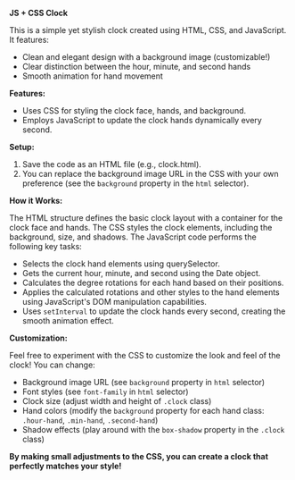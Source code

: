 

**JS + CSS Clock**

This is a simple yet stylish clock created using HTML, CSS, and JavaScript. It features:

- Clean and elegant design with a background image (customizable!)
- Clear distinction between the hour, minute, and second hands
- Smooth animation for hand movement

**Features:**

* Uses CSS for styling the clock face, hands, and background.
* Employs JavaScript to update the clock hands dynamically every second.

**Setup:**

1. Save the code as an HTML file (e.g., clock.html).
2. You can replace the background image URL in the CSS with your own preference (see the `background` property in the `html` selector).

**How it Works:**

The HTML structure defines the basic clock layout with a container for the clock face and hands. The CSS styles the clock elements, including the background, size, and shadows. The JavaScript code performs the following key tasks:

- Selects the clock hand elements using querySelector.
- Gets the current hour, minute, and second using the Date object.
- Calculates the degree rotations for each hand based on their positions.
- Applies the calculated rotations and other styles to the hand elements using JavaScript's DOM manipulation capabilities.
- Uses `setInterval` to update the clock hands every second, creating the smooth animation effect.

**Customization:**

Feel free to experiment with the CSS to customize the look and feel of the clock! You can change:

* Background image URL (see `background` property in `html` selector)
* Font styles (see `font-family` in `html` selector)
* Clock size (adjust width and height of `.clock` class)
* Hand colors (modify the `background` property for each hand class: `.hour-hand`, `.min-hand`, `.second-hand`)
* Shadow effects (play around with the `box-shadow` property in the `.clock` class)

**By making small adjustments to the CSS, you can create a clock that perfectly matches your style!**
